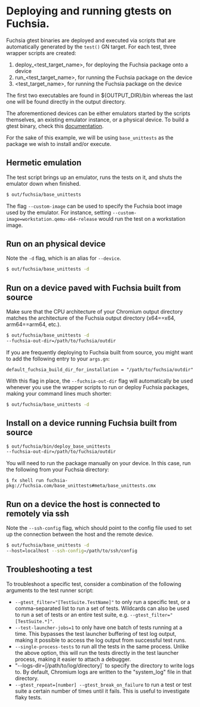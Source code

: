 # Deploying and running gtests on Fuchsia.

Fuchsia gtest binaries are deployed and executed via scripts that are
automatically generated by the `test()` GN target. For each test, three wrapper
scripts are created:

1. deploy_<test_target_name>, for deploying the Fuchsia package onto a device
2. run_<test_target_name>, for running the Fuchsia package on the device
3. <test_target_name>, for running the Fuchsia package on the device

The first two executables are found in ${OUTPUT_DIR}/bin whereas the last one
will be found directly in the output directory.

The aforementioned devices can be either emulators started by the scripts
themselves, an existing emulator instance, or a physical device. To build a
gtest binary, check this [documentation](build_instructions.md).

For the sake of this example, we will be using `base_unittests` as the package
we wish to install and/or execute.

## Hermetic emulation

The test script brings up an emulator, runs the tests on it, and
shuts the emulator down when finished.
```bash
$ out/fuchsia/base_unittests
```

The flag `--custom-image` can be used to specify the Fuchsia boot image used
by the emulator. For instance, setting
`--custom-image=workstation.qemu-x64-release` would run the test on a
workstation image.

## Run on an physical device

Note the `-d` flag, which is an alias for `--device`.

```bash
$ out/fuchsia/base_unittests -d
```

## Run on a device paved with Fuchsia built from source

Make sure that the CPU architecture of your Chromium output directory matches
the architecture of the Fuchsia output directory (x64==x64, arm64==arm64, etc.).

```bash
$ out/fuchsia/base_unittests -d
--fuchsia-out-dir=/path/to/fuchsia/outdir
```

If you are frequently deploying to Fuchsia built from source, you might want to
add the following entry to your `args.gn`:

```
default_fuchsia_build_dir_for_installation = "/path/to/fuchsia/outdir"
```

With this flag in place, the `--fuchsia-out-dir` flag will automatically be
used whenever you use the wrapper scripts to run or deploy Fuchsia packages,
making your command lines much shorter:

```bash
$ out/fuchsia/base_unittests -d
```

## Install on a device running Fuchsia built from source

```bash
$ out/fuchsia/bin/deploy_base_unittests
--fuchsia-out-dir=/path/to/fuchsia/outdir
```

You will need to run the package manually on your device. In this case, run the
following from your Fuchsia directory:

```
$ fx shell run fuchsia-pkg://fuchsia.com/base_unittests#meta/base_unittests.cmx
```

## Run on a device the host is connected to remotely via ssh

Note the `--ssh-config` flag, which should point to the config file used to set
up the connection between the host and the remote device.

```bash
$ out/fuchsia/base_unittests -d
--host=localhost --ssh-config=/path/to/ssh/config
```

## Troubleshooting a test

To troubleshoot a specific test, consider a combination of the following
arguments to the test runner script:

* `--gtest_filter="[TestSuite.TestName]"` to only run a specific test, or a
  comma-separated list to run a set of tests. Wildcards can also be used to run
  a set of tests or an entire test suite, e.g. `--gtest_filter="[TestSuite.*]"`.
* `--test-launcher-jobs=1` to only have one batch of tests running at a time.
  This bypasses the test launcher buffering of test log output, making it
  possible to access the log output from successful test runs.
* `--single-process-tests` to run all the tests in the same process. Unlike the
  above option, this will run the tests directly in the test launcher process,
  making it easier to attach a debugger.
* "--logs-dir=[/path/to/log/directory]` to specify the directory to write logs
  to. By default, Chromium logs are written to the "system_log" file in that
  directory.
* `--gtest_repeat=[number] --gtest_break_on_failure` to run a test or test suite
  a certain number of times until it fails. This is useful to investigate flaky
  tests.
